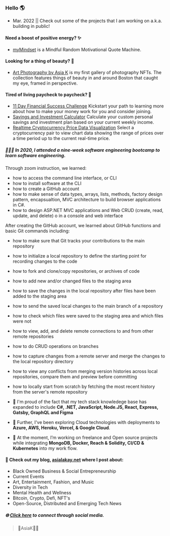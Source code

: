 ### Hello 🌎 #### 

- Mar. 2022 || Check out some of the projects that I am working on a.k.a. building in public! 

#### Need a boost of positive energy? ✨ ####
 - [myMindset](https://asiakay.github.io/quoteGenerator/) is a Mindful Random Motivational Quote Machine.

#### Looking for a thing of beauty? 🌺 ####
 - [Art Photography by Asia K](https://asiakay.github.io/artphotography/) is my first gallery of photography NFTs. The collection features things of beauty in and around Boston that caught my eye, framed in perspective.  

#### Tired of living paycheck to paycheck? 💸 ####  
  - [11 Day Financial Success Challenge](https://asiakay.github.io/https-PopularPreciousScriptinglanguages/) Kickstart your path to learning more about how to make your money work for you and consider joining. 
  - [Savings and Investment Calculator](https://asiakay.github.io/WhirlwindConfusedInterchangeability/) Calculate your custom personal savings and investment plan based on your current weekly income.  
  - [Realtime Cryptocurrency Price Data Visualization](https://crypto-dashboard-deploy.herokuapp.com/) Select a cryptocurrency pair to view chart data showing the range of prices over a time period up to the current real-time price.




##### 👩🏿‍💻 In 2020, I attended a nine-week software engineering bootcamp to learn software engineering. ##### 
Through zoom instruction, we learned: 
  - how to access the command line interface, or CLI 
  - how to install software at the CLI
  - how to create a GitHub account 
  - how to make sense of data types, arrays, lists, methods, factory design pattern, encapsualtion, MVC architecture to build browser applications in C#.
  - how to design ASP.NET MVC applications and Web CRUD (create, read, update, and delete) o in a console and web interface

After creating the GitHub account, we learned about GitHub functions and basic Git commands including:
  - how to make sure that Git tracks your contributions to the main repository 
  - how to initialize a local repository to define the starting point for recording changes to the code
  - how to fork and clone/copy repositories, or archives of code 
  - how to add new and/or changed files to the staging area 
  - how to save the changes in the local repository after files have been added to the staging area 
  - how to send the saved local changes to the main branch of a repository 
  - how to check which files were saved to the staging area and which files were not 
  - how to view, add, and delete remote connections to and from other remote repositories 
  - how to do CRUD operations on branches
  - how to capture changes from a remote server and merge the changes to the local repository directory
  - how to view any conflicts from merging version histories across local repositories, compare them and preview before committing 
  - how to locally start from scratch by fetching the most recent history from the server's remote repository




- 🌱 I'm proud of the fact that my tech stack knowledege base has expanded to include **C#, .NET, JavaScript, Node.JS, React, Express, Gatsby, GraphQL and Figma**

- 🔭 Further, I've been exploring Cloud technologies with deployments to **Azure, AWS, Heroku, Vercel, & Google Cloud**.
 
- 🥳 At the moment, I’m working on freelance and Open source projects while integrating **MongoDB, Docker, Reach & Solidity, CI/CD & Kubernetes** into my work flow.

#### 👀 Check out my blog, [asialakay.net](https://www.asialakay.net) where I post about:
- Black Owned Business & Social Entrepreneurship
- Current Events
- Art, Entertainment, Fashion, and Music
- Diversity in Tech
- Mental Health and Wellness
- Bitcoin, Crypto, Defi, NFT's 
- Open-Source, Distributed and Emerging Tech News
   
##### 🌐 [Click here](https//www.almighty.link/asiak) to connect through social media.

> 🌴AsiaK💃🏽


